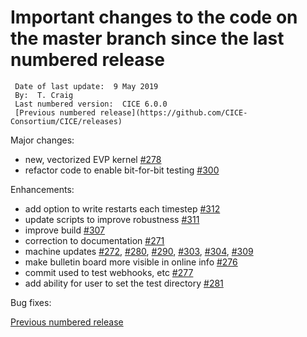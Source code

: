 # Important changes to the code on the master branch since the last numbered release

     Date of last update:  9 May 2019
     By:  T. Craig
     Last numbered version:  CICE 6.0.0  
     [Previous numbered release](https://github.com/CICE-Consortium/CICE/releases) 

Major changes:
* new, vectorized EVP kernel [#278](https://github.com/CICE-Consortium/CICE/pull/278)
* refactor code to enable bit-for-bit testing [#300](https://github.com/CICE-Consortium/CICE/pull/300)

Enhancements:
* add option to write restarts each timestep [#312](https://github.com/CICE-Consortium/CICE/pull/312)
* update scripts to improve robustness [#311](https://github.com/CICE-Consortium/CICE/pull/311)
* improve build [#307](https://github.com/CICE-Consortium/CICE/pull/307)
* correction to documentation [#271](https://github.com/CICE-Consortium/CICE/pull/271)
* machine updates [#272](https://github.com/CICE-Consortium/CICE/pull/272), [#280](https://github.com/CICE-Consortium/CICE/pull/280), [#290](https://github.com/CICE-Consortium/CICE/pull/290), [#303](https://github.com/CICE-Consortium/CICE/pull/303), [#304](https://github.com/CICE-Consortium/CICE/pull/304), [#309](https://github.com/CICE-Consortium/CICE/pull/309)
* make bulletin board more visible in online info [#276](https://github.com/CICE-Consortium/CICE/pull/276)
* commit used to test webhooks, etc [#277](https://github.com/CICE-Consortium/CICE/pull/277)
* add ability for user to set the test directory [#281](https://github.com/CICE-Consortium/CICE/pull/281)

Bug fixes:

[Previous numbered release](https://github.com/CICE-Consortium/CICE/releases) 